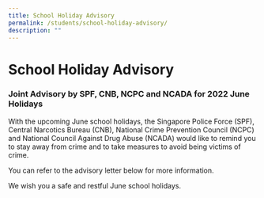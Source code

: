 ```yaml
---
title: School Holiday Advisory
permalink: /students/school-holiday-advisory/
description: ""
---
```

# **School Holiday Advisory**

### Joint Advisory by SPF, CNB, NCPC and NCADA for 2022 June Holidays

With the upcoming June school holidays, the Singapore Police Force (SPF), Central Narcotics Bureau (CNB), National Crime Prevention Council (NCPC) and National Council Against Drug Abuse (NCADA) would like to remind you to stay away from crime and to take measures to avoid being victims of crime.

You can refer to the advisory letter below for more information.

We wish you a safe and restful June school holidays.